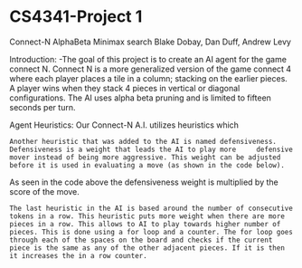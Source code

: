 # CS4341-Project 1

Connect-N AlphaBeta Minimax search
Blake Dobay, Dan Duff, Andrew Levy

Introduction:
-The goal of this project is to create an AI agent for the game connect N. Connect N is a more generalized version of the game connect 4 where each player places a tile in a column; stacking on the earlier pieces. A player wins when they stack 4 pieces in vertical or diagonal configurations. The AI uses alpha beta pruning and is limited to fifteen seconds per turn. 

Agent Heuristics:
	Our Connect-N A.I. utilizes heuristics which 

	Another heuristic that was added to the AI is named defensiveness. Defensiveness is a weight that leads the AI to play more 	defensive mover instead of being more aggressive. This weight can be adjusted before it is used in evaluating a move (as shown in the code below).

As seen in the code above the defensiveness weight is multiplied by the score of the move.

	The last heuristic in the AI is based around the number of consecutive tokens in a row. This heuristic puts more weight when there are more pieces in a row. This allows to AI to play towards higher number of pieces. This is done using a for loop and a counter. The for loop goes through each of the spaces on the board and checks if the current piece is the same as any of the other adjacent pieces. If it is then it increases the in a row counter. 
